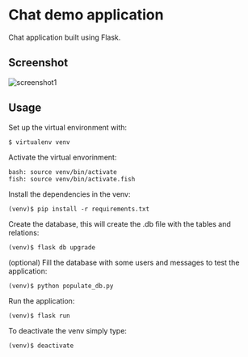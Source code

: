 # Chat demo application

Chat application built using Flask.

## Screenshot
![screenshot1](https://user-images.githubusercontent.com/39303220/125351969-1d58d700-e337-11eb-992e-1d1d0dcfba95.png)

## Usage
Set up the virtual environment with:
```
$ virtualenv venv
```

Activate the virtual envorinment:
```
bash: source venv/bin/activate
fish: source venv/bin/activate.fish
```

Install the dependencies in the venv:
```
(venv)$ pip install -r requirements.txt
```


Create the database, this will create the .db file
with the tables and relations:
```
(venv)$ flask db upgrade
```

(optional) Fill the database with some users and
messages to test the application:
```
(venv)$ python populate_db.py
```

Run the application:
```
(venv)$ flask run
```

To deactivate the venv simply type:
```
(venv)$ deactivate
```
